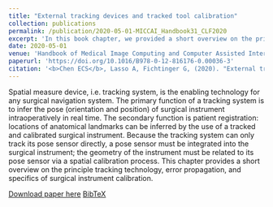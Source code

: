 ```yaml
---
title: "External tracking devices and tracked tool calibration"
collection: publications
permalink: /publication/2020-05-01-MICCAI_Handbook31_CLF2020
excerpt: 'In this book chapter, we provided a short overview on the principle tracking technology, error propagation, and specifics of surgical instrument calibration.'
date: 2020-05-01
venue: 'Handbook of Medical Image Computing and Computer Assisted Intervention (Book)'
paperurl: 'https://doi.org/10.1016/B978-0-12-816176-0.00036-3'
citation: '<b>Chen ECS</b>, Lasso A, Fichtinger G, (2020). "External tracking devices and tracked tool calibration"; in S.K. Zhou, D. Rueckert, and G. Fichtinger (Eds.) <i>Handbook of Medical Image Computing and Computer Assisted Intervention</i>, Chap. 31, pp. 777-794.'
---
```


Spatial measure device, i.e. tracking system, is the enabling technology for any surgical navigation system. The primary function of a tracking system is to infer the pose (orientation and position) of surgical instrument intraoperatively in real time. The secondary function is patient registration: locations of anatomical landmarks can be inferred by the use of a tracked and calibrated surgical instrument. Because the tracking system can only track its pose sensor directly, a pose sensor must be integrated into the surgical instrument; the geometry of the instrument must be related to its pose sensor via a spatial calibration process. This chapter provides a short overview on the principle tracking technology, error propagation, and specifics of surgical instrument calibration.

[Download paper here](https://doi.org/10.1016/B978-0-12-816176-0.00036-3) [BibTeX](./../files/bibtex/CLF2020.bib)